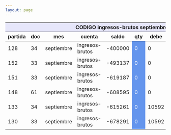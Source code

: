 ```yaml
--- 
layout: page
--- 
```


<table>
<thead> <th style='background-color: lavender' colspan='10'> CODIGO ingresos-brutos	septiembre </th></thead>
<tr><th> partida </th> <th> doc </th> <th> mes </th> <th>  cuenta  </th> <th> saldo  </th> <th>   qty </th> <th> debe </th><th> suma </th>  <th> haber </th> <th> suma </th>  </tr>
<tbody>
<tr> <td> 128 </td> <td> 34</td> <td> septiembre </td> <td>  ingresos-brutos </td> <td> -400000</td> <td style='color: white; background-color: cornflowerblue'>  0 </td> <td> 0 </td> <td style='color: white; background-color: cornflowerblue'> 0</td> <td> 0</td> <td style='color: white; background-color: cornflowerblue'>400000  </td> </tr>
<tr> <td> 152 </td> <td> 33</td> <td> septiembre </td> <td>  ingresos-brutos </td> <td> -493137</td> <td style='color: white; background-color: cornflowerblue'>  0 </td> <td> 0 </td> <td style='color: white; background-color: cornflowerblue'> 0</td> <td> 400000</td> <td style='color: white; background-color: cornflowerblue'>93137  </td> </tr>
<tr> <td> 151 </td> <td> 33</td> <td> septiembre </td> <td>  ingresos-brutos </td> <td> -619187</td> <td style='color: white; background-color: cornflowerblue'>  0 </td> <td> 0 </td> <td style='color: white; background-color: cornflowerblue'> 0</td> <td> 493137</td> <td style='color: white; background-color: cornflowerblue'>126050  </td> </tr>
<tr> <td> 148 </td> <td> 61</td> <td> septiembre </td> <td>  ingresos-brutos </td> <td> -608595</td> <td style='color: white; background-color: cornflowerblue'>  0 </td> <td> 0 </td> <td style='color: white; background-color: cornflowerblue'> 10592</td> <td> 619187</td> <td style='color: white; background-color: cornflowerblue'>0  </td> </tr>
<tr> <td> 133 </td> <td> 34</td> <td> septiembre </td> <td>  ingresos-brutos </td> <td> -615261</td> <td style='color: white; background-color: cornflowerblue'>  0 </td> <td> 10592 </td> <td style='color: white; background-color: cornflowerblue'> 0</td> <td> 619187</td> <td style='color: white; background-color: cornflowerblue'>6666  </td> </tr>
<tr> <td> 130 </td> <td> 33</td> <td> septiembre </td> <td>  ingresos-brutos </td> <td> -678291</td> <td style='color: white; background-color: cornflowerblue'>  0 </td> <td> 10592 </td> <td style='color: white; background-color: cornflowerblue'> 0</td> <td> 625853</td> <td style='color: white; background-color: cornflowerblue'>63030  </td> </tr>
</tbody>
</table>
